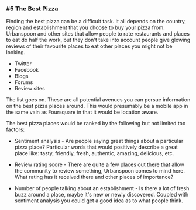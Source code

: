### #5 The Best Pizza

Finding the best pizza can be a difficult task. It all depends on the country, region and establishment that you choose to buy your pizza from. Urbanspoon and other sites that allow people to rate restaurants and places to eat do half the work, but they don't take into account people give glowing reviews of their favourite places to eat other places you might not be looking.

* Twitter
* Facebook
* Blogs
* Forums
* Review sites

The list goes on. These are all potential avenues you can persue information on the best pizza places around. This would presumably be a mobile app in the same vain as Foursquare in that it would be location aware.

The best pizza places would be ranked by the following but not limited too factors:

* Sentiment analysis - Are people saying great things about a particular pizza place? Particular words that would positively describe a great place like: tasty, friendly, fresh, authentic, amazing, delicious, etc.

* Review rating score - There are quite a few places out there that allow the community to review something, Urbanspoon comes to mind here. What rating has it received there and other places of importance?

* Number of people talking about an establishment - Is there a lot of fresh buzz around a place, maybe it's new or newly discovered. Coupled with sentiment analysis you could get a good idea as to what people think.

